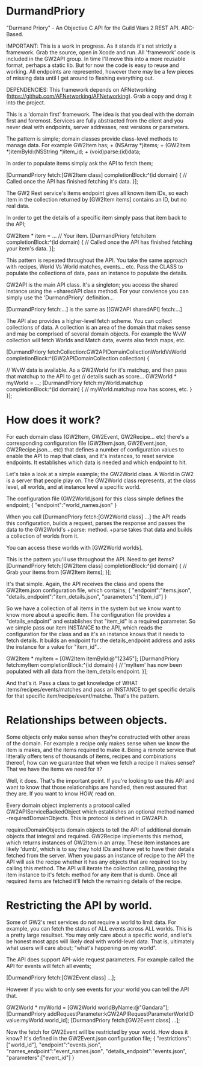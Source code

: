 DurmandPriory
=============

"Durmand Priory" - An Objective C API for the Guild Wars 2 REST API. ARC-Based.
 
IMPORTANT: This is a work in progress. As it stands it's not strictly a framework. Grab the source, open in Xcode and run. All 'framework' code is included in the GW2API group. In time I'll move this into a more reusable format, perhaps a static lib. But for now the code is easy to reuse and working. All endpoints are represented, however there may be a few pieces of missing data until I get around to fleshing everything out.

DEPENDENCIES: This framework depends on AFNetworking (https://github.com/AFNetworking/AFNetworking). Grab a copy and drag it into the project.

 
This is a 'domain first' framework. The idea is that you deal with the domain first and 
foremost. Services are fully abstracted from the client and you never deal with endpoints, 
server addresses, rest versions or parameters.
 
The pattern is simple; domain classes provide class-level methods to manage data. For example
GW2Item has;
    + (NSArray *)items;
    + (GW2Item *)itemById:(NSString *)item_id;
    + (void)parse:(id)data;
 
In order to populate items simply ask the API to fetch them;
 
[DurmandPriory fetch:[GW2Item class] completionBlock:^(id domain) {
   // Called once the API has finished fetching it's data.
}];
 
The GW2 Rest service's items endpoint gives all known item IDs, so each item in the collection
returned by [GW2Item items] contains an ID, but no real data.
 
In order to get the details of a specific item simply pass that item back to the API;
 
GW2Item * item = ... // Your item.
[DurmandPriory fetch:item completionBlock:^(id domain) {
   // Called once the API has finished fetching your item's data.
}];
 
This pattern is repeated throughout the API. You take the same approach with recipes, 
World Vs World matches, events... etc. Pass the CLASS to populate the collections of data, pass
an instance to populate the details.
 
GW2API is the main API class. It's a singleton; you access the shared instance using the +sharedAPI
class method. For your convience you can simply use the 'DurmandPriory' definition...
 
[DurmandPriory fetch:...] is the same as [[GW2API sharedAPI] fetch:...]
 

The API also provides a higher-level fetch scheme. You can collect collections of data. A collection is an area of the domain that makes sense and may be comprised of several domain objects. For example the WvW collection will fetch Worlds and Match data, events also fetch maps, etc.

[DurmandPriory fetchCollection:GW2APIDomainCollectionWorldVsWorld
                   completionBlock:^(GW2APIDomainCollection collection) {
   
   // WvW data is available. As a GW2World for it's matchup, and then pass that matchup to the API to get
   // details such as score...
   GW2World * myWorld = ...;
   [DurmandPriory fetch:myWorld.matchup completionBlock:^(id domain) {
       // myWorld.matchup now has scores, etc.
   }
}];
  
  
How does it work?
=============

For each domain class (GW2Item, GW2Event, GW2Recipe... etc) there's a corresponding configuration 
file (GW2Item.json, GW2Event.json, GW2Recipe.json... etc) that defines a number of configuration values
to enable the API to map that class, and it's instances, to reset service endpoints. It establishes
which data is needed and which endpoint to hit.

Let's take a look at a simple example; the GW2World class. A World in GW2 is a server that people play on.
The GW2World class represents, at the class level, all worlds, and at instance level a specific world.

The configuration file (GW2World.json) for this class simple defines the endpoint;
{
    "endpoint":"world_names.json"
}

When you call [DurmandPriory fetch:[GW2World class] ...] the API reads this configuration, builds a request,
parses the response and passes the data to the GW2World's +parse: method. +parse takes that data and builds
a collection of worlds from it.

You can access these worlds with [GW2World worlds].

This is the pattern you'll use throughout the API. Need to get items?
[DurmandPriory fetch:[GW2Item class] completionBlock:^(id domain) {
    // Grab your items from [GW2Item items];
}];

It's that simple. Again, the API receives the class and opens the GW2Item.json configuration file, which contains;
{
    "endpoint":"items.json",
    "details_endpoint":"item_details.json",
    "parameters":["item_id"]
}

So we have a collection of all items in the system but we know want to know more about a specific item.
The configuration file provides a "details_endpoint" and establishes that "item_id" is a required parameter.
So we simple pass our item INSTANCE to the API, which reads the configuration for the class and as it's an
instance knows that it needs to fetch details. It builds an endpoint for the details_endpoint address and asks
the instance for a value for "item_id"...

GW2Item * myItem = [GW2Item itemById:@"12345"];
[DurmandPriory fetch:myItem completionBlock:^(id domain) {
    // 'myItem' has now been populated with all data from the item_details endpoint.
}];


And that's it. Pass a class to get knowledge of WHAT items/recipes/events/matches and 
pass an INSTANCE to get specific details for that specific item/recipe/event/matche. That's the pattern.


Relationships between objects.
=============

Some objects only make sense when they're constructed with other areas of the domain. For example a recipe only makes sense when we know the item is makes, and the items required to make it. Being a remote service that litterally offers tens of thousands of items, recipes and combinations thereof, how can we guarantee that when we fetch a recipe it makes sense? That we have the items we need for it?

Well, it does. That's the important point. If you're looking to use this API and want to know that those relationships are handled, then rest assured that they are. If you want to know HOW, read on.

Every domain object implements a protocol called GW2APIServiceBackedObject which establishes an optional method named -requiredDomainObjects. This is protocol is defined in GW2API.h.

requiredDomainObjects domain objects to tell the API of additional domain objects that integral and required. GW2Recipe implements this method, which returns instances of GW2Item in an array. These item instances are likely 'dumb', which is to say they hold IDs and have yet to have their details fetched from the server. When you pass an instance of recipe to the API the API will ask the recipe whether it has any objects that are required too by calling this method. The API will iterate the collection calling, passing the item instance to it's fetch: method for any item that is dumb. Once all required items are fetched it'll fetch the remaining details of the recipe.


Restricting the API by world.
=============

Some of GW2's rest services do not require a world to limit data. For example, you can fetch the status of ALL events across ALL worlds. This is a pretty large resultset. You may only care about a specific world, and let's be honest most apps will likely deal with world-level data. That is, ultimately what users will care about; "what's happening on my world".

The API does support API-wide request parameters. For example called the API for events will fetch all events;

[DurmandPriory fetch:[GW2Event class] ...];

However if you wish to only see events for your world you can tell the API that.

GW2World * myWorld = [GW2World worldByName:@"Gandara"];
[DurmandPriory addRequestParameter:kGW2APIRequestParameterWorldID value:myWorld.world_id];
[DurmandPriory fetch:[GW2Event class] ...];

Now the fetch for GW2Event will be restricted by your world. How does it know? It's defined in the GW2Event.json configuration file;
{
    "restrictions":["world_id"],
    "endpoint":"events.json",
    "names_endpoint":"event_names.json",
    "details_endpoint":"events.json",
    "parameters":["event_id"]
}

